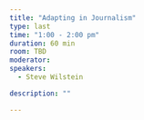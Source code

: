 ```yaml
---
title: "Adapting in Journalism"
type: last
time: "1:00 - 2:00 pm"
duration: 60 min
room: TBD
moderator:
speakers:
  - Steve Wilstein

description: ""

---
```

